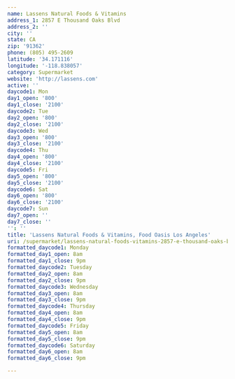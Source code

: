 ```yaml
---
name: Lassens Natural Foods & Vitamins
address_1: 2857 E Thousand Oaks Blvd
address_2: ''
city: ''
state: CA
zip: '91362'
phone: (805) 495-2609
latitude: '34.171116'
longitude: '-118.838057'
category: Supermarket
website: 'http://lassens.com'
active: ''
daycode1: Mon
day1_open: '800'
day1_close: '2100'
daycode2: Tue
day2_open: '800'
day2_close: '2100'
daycode3: Wed
day3_open: '800'
day3_close: '2100'
daycode4: Thu
day4_open: '800'
day4_close: '2100'
daycode5: Fri
day5_open: '800'
day5_close: '2100'
daycode6: Sat
day6_open: '800'
day6_close: '2100'
daycode7: Sun
day7_open: ''
day7_close: ''
'': ''
title: 'Lassens Natural Foods & Vitamins, Food Oasis Los Angeles'
uri: /supermarket/lassens-natural-foods-vitamins-2857-e-thousand-oaks-blvd/
formatted_daycode1: Monday
formatted_day1_open: 8am
formatted_day1_close: 9pm
formatted_daycode2: Tuesday
formatted_day2_open: 8am
formatted_day2_close: 9pm
formatted_daycode3: Wednesday
formatted_day3_open: 8am
formatted_day3_close: 9pm
formatted_daycode4: Thursday
formatted_day4_open: 8am
formatted_day4_close: 9pm
formatted_daycode5: Friday
formatted_day5_open: 8am
formatted_day5_close: 9pm
formatted_daycode6: Saturday
formatted_day6_open: 8am
formatted_day6_close: 9pm

---
```

